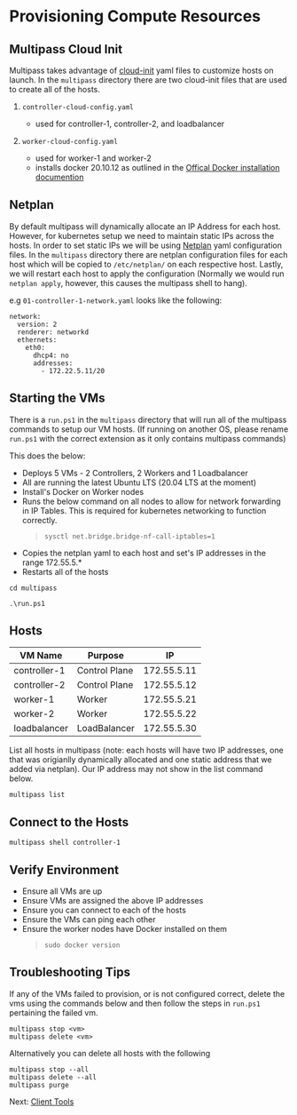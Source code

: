 # Provisioning Compute Resources

## Multipass Cloud Init

Multipass takes advantage of [cloud-init](https://ubuntu.com/blog/using-cloud-init-with-multipass) yaml files to customize hosts on launch. In the `multipass` directory there are two cloud-init files that are used to create all of the hosts.

1. `controller-cloud-config.yaml`
    - used for controller-1, controller-2, and loadbalancer

2. `worker-cloud-config.yaml`
    - used for worker-1 and worker-2
    - installs docker 20.10.12 as outlined in the [Offical Docker installation documention](https://docs.docker.com/engine/install/ubuntu/)

## Netplan

By default multipass will dynamically allocate an IP Address for each host. However, for kubernetes setup we need to maintain static IPs across the hosts. In order to set static IPs we will be using [Netplan](https://netplan.io/) yaml configuration files. In the `multipass` directory there are netplan configuration files for each host which will be copied to `/etc/netplan/` on each respective host. Lastly, we will restart each host to apply the configuration (Normally we would run `netplan apply`, however, this causes the multipass shell to hang).  

e.g `01-controller-1-network.yaml` looks like the following:

```
network:
  version: 2
  renderer: networkd
  ethernets:
    eth0:
      dhcp4: no
      addresses: 
        - 172.22.5.11/20
```
## Starting the VMs

There is a `run.ps1` in the `multipass` directory that will run all of the multipass commands to setup our VM hosts. (If running on another OS, please rename `run.ps1` with the correct extension as it only contains multipass commands)

This does the below:

- Deploys 5 VMs - 2 Controllers, 2 Workers and 1 Loadbalancer
- All are running the latest Ubuntu LTS (20.04 LTS at the moment)
- Install's Docker on Worker nodes
- Runs the below command on all nodes to allow for network forwarding in IP Tables. This is required for kubernetes networking to function correctly.
  > `sysctl net.bridge.bridge-nf-call-iptables=1`
- Copies the netplan yaml to each host and set's IP addresses in the range 172.55.5.*
- Restarts all of the hosts 

```
cd multipass

.\run.ps1
```

## Hosts

| VM Name      | Purpose       | IP          |
|--------------|---------------|-------------|
| controller-1 | Control Plane | 172.55.5.11 |
| controller-2 | Control Plane | 172.55.5.12 |
| worker-1     | Worker        | 172.55.5.21 |
| worker-2     | Worker        | 172.55.5.22 |
| loadbalancer | LoadBalancer  | 172.55.5.30 |

List all hosts in multipass (note: each hosts will have two IP addresses, one that was origianlly dynamically allocated and one static address that we added via netplan). Our IP address may not show in the list command below. 
```
multipass list
```

## Connect to the Hosts

```
multipass shell controller-1
```

## Verify Environment

- Ensure all VMs are up
- Ensure VMs are assigned the above IP addresses
- Ensure you can connect to each of the hosts
- Ensure the VMs can ping each other
- Ensure the worker nodes have Docker installed on them
  > `sudo docker version`

## Troubleshooting Tips

If any of the VMs failed to provision, or is not configured correct, delete the vms using the commands below and then follow the steps in `run.ps1` pertaining the failed vm.

```
multipass stop <vm>
multipass delete <vm>
```

Alternatively you can delete all hosts with the following

```
multipass stop --all
multipass delete --all
multipass purge
```

Next: [Client Tools](03-client-tools.md)
